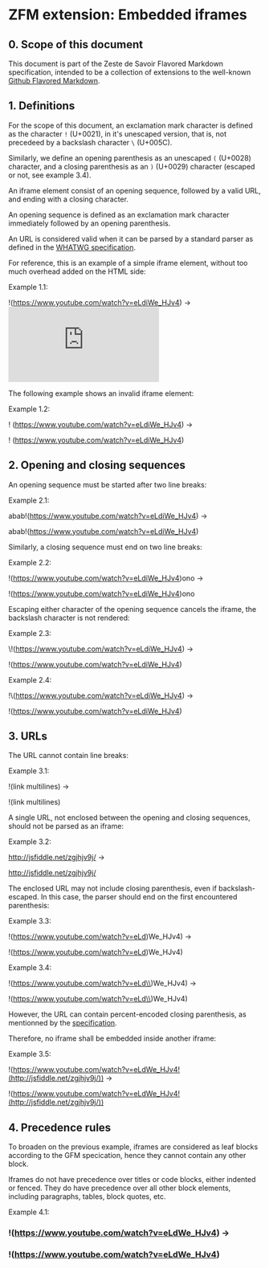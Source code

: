 # ZFM extension: Embedded iframes

## 0. Scope of this document

This document is part of the Zeste de Savoir Flavored Markdown specification, intended to be a collection of extensions to the well-known [Github Flavored Markdown][gfm].

[gfm]: https://github.github.com/gfm/

## 1. Definitions

For the scope of this document, an exclamation mark character is defined as the character `!` (U+0021), in it's unescaped version, that is, not precedeed by a backslash character `\` (U+005C).

Similarly, we define an opening parenthesis as an unescaped `(` (U+0028) character, and a closing parenthesis as an `)` (U+0029) character (escaped or not, see example 3.4).

An iframe element consist of an opening sequence, followed by a valid URL, and ending with a closing character.

An opening sequence is defined as an exclamation mark character immediately followed by an opening parenthesis.

An URL is considered valid when it can be parsed by a standard parser as defined in the [WHATWG specification][whatwg-url].

[whatwg-url]: https://url.spec.whatwg.org/

For reference, this is an example of a simple iframe element, without too much overhead added on the HTML side:

Example 1.1:

!(https://www.youtube.com/watch?v=eLdiWe_HJv4) -> <iframe src="https://www.youtube.com/embed/eLdiWe_HJv4" frameborder="0" allowfullscreen></iframe>

The following example shows an invalid iframe element:

Example 1.2:

! (https://www.youtube.com/watch?v=eLdiWe_HJv4) -> <p>! (https://www.youtube.com/watch?v=eLdiWe_HJv4)</p>

## 2. Opening and closing sequences

An opening sequence must be started after two line breaks:

Example 2.1:

abab!(https://www.youtube.com/watch?v=eLdiWe_HJv4) -> <p>abab!(https://www.youtube.com/watch?v=eLdiWe_HJv4)</p>

Similarly, a closing sequence must end on two line breaks:

Example 2.2:

!(https://www.youtube.com/watch?v=eLdiWe_HJv4)ono -> <p>!(https://www.youtube.com/watch?v=eLdiWe_HJv4)ono</p>

Escaping either character of the opening sequence cancels the iframe, the backslash character is not rendered:

Example 2.3:

\\!(https://www.youtube.com/watch?v=eLdiWe_HJv4) -> <p>!(https://www.youtube.com/watch?v=eLdiWe_HJv4)</p>

Example 2.4:

!\\(https://www.youtube.com/watch?v=eLdiWe_HJv4) -> <p>!(https://www.youtube.com/watch?v=eLdiWe_HJv4)</p>

## 3. URLs

The URL cannot contain line breaks:

Example 3.1:

!(link
multilines) -> <p>!(link
multilines)</p>

A single URL, not enclosed between the opening and closing sequences, should not be parsed as an iframe:

Example 3.2:

http://jsfiddle.net/zgjhjv9j/ -> <p><a href="http://jsfiddle.net/zgjhjv9j/">http://jsfiddle.net/zgjhjv9j/</a></p>

The enclosed URL may not include closing parenthesis, even if backslash-escaped. In this case, the parser should end on the first encountered parenthesis:

Example 3.3:

!(https://www.youtube.com/watch?v=eLd)We_HJv4) -> <p>!(https://www.youtube.com/watch?v=eLd)We_HJv4)</p>

Example 3.4:

!(https://www.youtube.com/watch?v=eLd\\)We_HJv4) -> <p>!(https://www.youtube.com/watch?v=eLd\\)We_HJv4)</p>

However, the URL can contain percent-encoded closing parenthesis, as mentionned by the [specification][whatwg-url].

Therefore, no iframe shall be embedded inside another iframe:

Example 3.5:

!(https://www.youtube.com/watch?v=eLdWe_HJv4!(http://jsfiddle.net/zgjhjv9j/)) -> <p>!(https://www.youtube.com/watch?v=eLdWe_HJv4!(http://jsfiddle.net/zgjhjv9j/))</p>

## 4. Precedence rules

To broaden on the previous example, iframes are considered as leaf blocks according to the GFM specication, hence they cannot contain any other block.

Iframes do not have precedence over titles or code blocks, either indented or fenced. They do have precedence over all other block elements, including paragraphs, tables, block quotes, etc.

Example 4.1:

### !(https://www.youtube.com/watch?v=eLdWe_HJv4) -> <h3>!(https://www.youtube.com/watch?v=eLdWe_HJv4)</h3>
